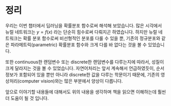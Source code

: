# 정리

우리는 이번 챕터에서 딥러닝을 확률분포 함수로써 해석해 보았습니다. 많은 시각에서 뉴럴 네트워크는 $y=f(x)$ 라는 단순히 힘수로써 다뤄지곤 하였습니다. 하지만 뉴럴 네트워크는 확률 분포 함수로써 비선형적인 분포를 다룰 수 있을 뿐, 기존의 정규분포와 같은 파라메트릭(parametric) 확률분포 함수와 크게 다를 바 없다는 것을 볼 수 있었습니다.

또한 continuous한 랜덤변수 또는 discrete한 랜덤변수를 다루는지에 따라서, 성질이 크게 달라지는 것을 볼 수 있었습니다. 자연어처리는 앞서 계속해서 언급하였듯이, 순서 정보가 포함되어 있을 뿐만 아니라 discrete한 값을 다루는 학문이기 때문에, 기존의 영상처리(computer vision)와는 많은 부분에서 양상이 다릅니다.

앞으로 이야기할 내용들에 대해서도 위의 내용을 생각하며 책을 읽으면 이해하는데 훨씬 더 도움이 될 것 입니다.
